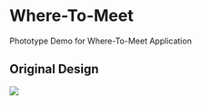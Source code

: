 # Where-To-Meet
Phototype Demo for Where-To-Meet Application

## Original Design 
![](https://cloud.githubusercontent.com/assets/17581141/25928276/2d35e7c8-35b0-11e7-9a95-47d8f5c5b544.png)
